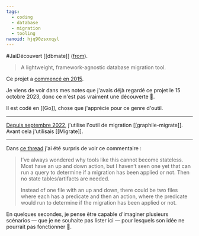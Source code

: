 ```yaml
---
tags:
  - coding
  - database
  - migration
  - tooling
nanoid: hjq90zsxxqyl
---
```

#JaiDécouvert [[dbmate]] ([from](https://news.ycombinator.com/item?id=40711661)).

> A lightweight, framework-agnostic database migration tool.

Ce projet a [commencé en 2015](https://github.com/amacneil/dbmate/graphs/contributors).

Je viens de voir dans mes notes que j'avais déjà regardé ce projet le 15 octobre 2023, donc ce n'est pas vraiment une découverte 🤣.

Il est codé en [[Go]], chose que j'apprécie pour ce genre d'outil.

---

[Depuis septembre 2022](https://github.com/stephane-klein/migrate-playground), j'utilise l'outil de migration [[graphile-migrate]]. Avant cela j'utilisais [[Migrate]].

---

Dans [ce thread](https://news.ycombinator.com/item?id=40699115) j'ai été surpris de voir ce commentaire :

> I’ve always wondered why tools like this cannot become stateless. Most have an up and down action, but I haven’t seen one yet that can run a query to determine if a migration has been applied or not. Then no state tables/artifacts are needed.
>
> Instead of one file with an up and down, there could be two files where each has a predicate and then an action, where the predicate would run to determine if the migration has been applied or not.

En quelques secondes, je pense être capable d'imaginer plusieurs scénarios — que je ne souhaite pas lister ici — pour lesquels son idée ne pourrait pas fonctionner 🤔.
